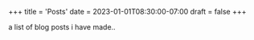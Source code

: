 +++
title = 'Posts'
date = 2023-01-01T08:30:00-07:00
draft = false
+++

a list of blog posts i have made..
